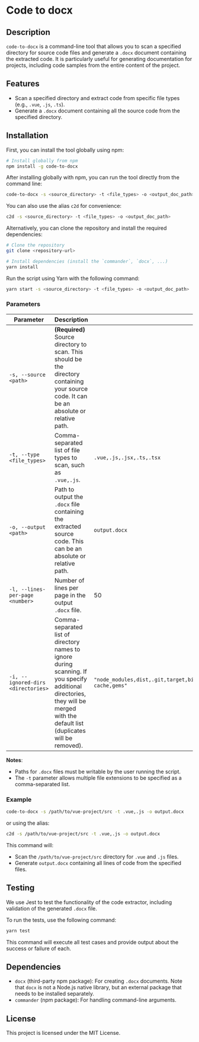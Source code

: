 # Code to docx

## Description

`code-to-docx` is a command-line tool that allows you to scan a specified directory for source code files and generate a `.docx` document containing the extracted code. It is particularly useful for generating documentation for projects, including code samples from the entire content of the project.

## Features

- Scan a specified directory and extract code from specific file types (e.g., `.vue`, `.js`, `.ts`).
- Generate a `.docx` document containing all the source code from the specified directory.

## Installation

First, you can install the tool globally using npm:

```sh
# Install globally from npm
npm install -g code-to-docx
```

After installing globally with npm, you can run the tool directly from the command line:

```sh
code-to-docx -s <source_directory> -t <file_types> -o <output_doc_path>
```

You can also use the alias `c2d` for convenience:

```sh
c2d -s <source_directory> -t <file_types> -o <output_doc_path>
```

Alternatively, you can clone the repository and install the required dependencies:

```sh
# Clone the repository
git clone <repository-url>

# Install dependencies (install the `commander`, `docx`, ...)
yarn install
```
Run the script using Yarn with the following command:

```sh
yarn start -s <source_directory> -t <file_types> -o <output_doc_path>
```

### Parameters

| Parameter                      | Description                                                                                                                                                      | Default                                |
| ------------------------------ | ---------------------------------------------------------------------------------------------------------------------------------------------------------------- | -------------------------------------- |
| `-s, --source <path>`          | **(Required)** Source directory to scan. This should be the directory containing your source code. It can be an absolute or relative path.                       |                                        |
| `-t, --type <file_types>`      | Comma-separated list of file types to scan, such as `.vue,.js`.                                                                                                   | `.vue,.js,.jsx,.ts,.tsx`               |
| `-o, --output <path>`          | Path to output the `.docx` file containing the extracted source code. This can be an absolute or relative path.                                                   | `output.docx`                          |
| `-l, --lines-per-page <number>`| Number of lines per page in the output `.docx` file.                                                                                                             | 50                                     |
| `-i, --ignored-dirs <directories>` | Comma-separated list of directory names to ignore during scanning. If you specify additional directories, they will be merged with the default list (duplicates will be removed). | `"node_modules,dist,.git,target,bin,build,__pycache__,venv,out,pkg,cargo-cache,gems"` |


**Notes**:

- Paths for `.docx` files must be writable by the user running the script.
- The `-t` parameter allows multiple file extensions to be specified as a comma-separated list.

### Example

```sh
code-to-docx -s /path/to/vue-project/src -t .vue,.js -o output.docx
```

or using the alias:

```sh
c2d -s /path/to/vue-project/src -t .vue,.js -o output.docx
```

This command will:

- Scan the `/path/to/vue-project/src` directory for `.vue` and `.js` files.
- Generate `output.docx` containing all lines of code from the specified files.

## Testing

We use Jest to test the functionality of the code extractor, including validation of the generated `.docx` file.

To run the tests, use the following command:

```sh
yarn test
```

This command will execute all test cases and provide output about the success or failure of each.

## Dependencies
- `docx` (third-party npm package): For creating `.docx` documents. Note that `docx` is not a Node.js native library, but an external package that needs to be installed separately.
- `commander` (npm package): For handling command-line arguments.

## License

This project is licensed under the MIT License.
